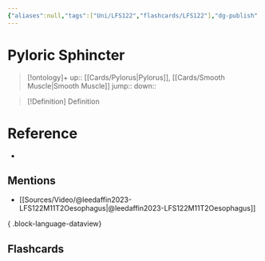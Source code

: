 ```yaml
---
{"aliases":null,"tags":["Uni/LFS122","flashcards/LFS122"],"dg-publish":true,"permalink":"/cards/pyloric-sphincter/","dgPassFrontmatter":true}
---
```


# Pyloric Sphincter

> [!ontology]+
> up:: [[Cards/Pylorus\|Pylorus]], [[Cards/Smooth Muscle\|Smooth Muscle]]
> jump:: 
> down:: 

> [!Definition] Definition

# Reference

- 

## Mentions

- [[Sources/Video/@leedaffin2023-LFS122M11T2Oesophagus\|@leedaffin2023-LFS122M11T2Oesophagus]]

{ .block-language-dataview}

## Flashcards